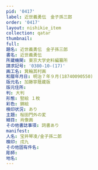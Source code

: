 ```yaml
---
pid: '0417'
label: 近世義勇伝　金子孫三郎
order: '0417'
layout: nishikie_item
collection: qatar
thumbnail: 
full: 
題名: 近世義勇伝　金子孫三郎
書名: 近世義勇伝
所蔵機関: 東京大学史料編纂所
請求記号: '0380-10-(17)'
画工名: 箕輪其村画
和暦年月日: 明治７年９月(18740090550)
版元名: 加藤寧蔭蔵版
版元住所: 
判: 大判
形態: 竪絵 １枚
彩色: 錦絵
検印状況: あり
主題: 桜田門外の変
細目: 肖像画
その他書誌事項: 詞書あり
manifest: 
人名: 宝井琴凌/金子孫二郎
検印: 戌九
その他固有件名: 
彫師: 
地名: 
---
```

